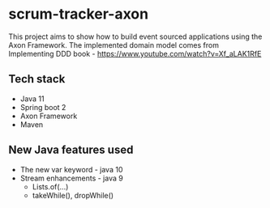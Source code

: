# scrum-tracker-axon
This project aims to show how to build event sourced applications using the Axon Framework.
The implemented domain model comes from Implementing DDD book - https://www.youtube.com/watch?v=Xf_aLAK1RfE 
## Tech stack
- Java 11
- Spring boot 2
- Axon Framework
- Maven

## New Java features used
- The new var keyword - java 10
- Stream enhancements - java 9
  - Lists.of(...)
  - takeWhile(), dropWhile()